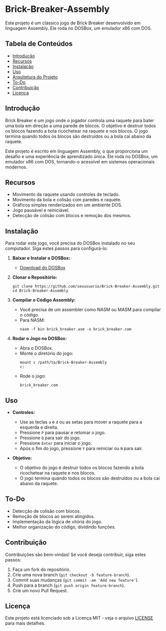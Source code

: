 # Brick-Breaker-Assembly

Este projeto é um clássico jogo de Brick Breaker desenvolvido em linguagem Assembly. Ele roda no DOSBox, um emulador x86 com DOS.

## Tabela de Conteúdos

- [Introdução](#introdução)
- [Recursos](#recursos)
- [Instalação](#instalação)
- [Uso](#uso)
- [Arquitetura do Projeto](#arquitetura-do-projeto)
- [To-Do](#to-do)
- [Contribuição](#contribuição)
- [Licença](#licença)

## Introdução

Brick Breaker é um jogo onde o jogador controla uma raquete para bater uma bola em direção a uma parede de blocos. O objetivo é destruir todos os blocos fazendo a bola ricochetear na raquete e nos blocos. O jogo termina quando todos os blocos são destruídos ou a bola cai abaixo da raquete.

Este projeto é escrito em linguagem Assembly, o que proporciona um desafio e uma experiência de aprendizado única. Ele roda no DOSBox, um emulador x86 com DOS, tornando-o acessível em sistemas operacionais modernos.

## Recursos

- Movimento da raquete usando controles de teclado.
- Movimento da bola e colisão com paredes e raquete.
- Gráficos simples renderizados em um ambiente DOS.
- Jogo pausável e reiniciável.
- Detecção de colisão com blocos e remoção dos mesmos.

## Instalação

Para rodar este jogo, você precisa do DOSBox instalado no seu computador. Siga estes passos para configurá-lo:

1. **Baixar e Instalar o DOSBox:**
   - [Download do DOSBox](https://www.dosbox.com/download.php?main=1)

2. **Clonar o Repositório:**
    ```
    git clone https://github.com/seuusuario/Brick-Breaker-Assembly.git
    cd Brick-Breaker-Assembly
    ```

3. **Compilar o Código Assembly:**
   - Você precisa de um assembler como NASM ou MASM para compilar o código.
   - Para NASM:
     ```
     nasm -f bin brick_breaker.asm -o brick_breaker.com
     ```

4. **Rodar o Jogo no DOSBox:**
   - Abra o DOSBox.
   - Monte o diretório do jogo:
     ```
     mount c /path/to/Brick-Breaker-Assembly
     c:
     ```
   - Rode o jogo:
     ```
     brick_breaker.com
     ```

## Uso

- **Controles:**
  - Use as teclas `a` e `d` ou as setas para mover a raquete para a esquerda e direita.
  - Pressione `P` para pausar e retomar o jogo.
  - Pressione `Q` para sair do jogo.
  - Pressione `Enter` para iniciar o jogo.
  - Após o fim do jogo, pressione `Y` para reiniciar ou `N` para sair.

- **Objetivo:**
  - O objetivo do jogo é destruir todos os blocos fazendo a bola ricochetear na raquete e nos blocos.
  - O jogo termina quando todos os blocos são destruídos ou a bola cai abaixo da raquete.

## To-Do

- Detecção de colisão com blocos.
- Remoção de blocos ao serem atingidos.
- Implementação da lógica de vitória do jogo.
- Melhor organização do código, dividindo funções.

## Contribuição

Contribuições são bem-vindas! Se você deseja contribuir, siga estes passos:

1. Faça um fork do repositório.
2. Crie uma nova branch (`git checkout -b feature-branch`).
3. Commit suas mudanças (`git commit -am 'Add new feature'`).
4. Push para a branch (`git push origin feature-branch`).
5. Crie um novo Pull Request.

## Licença

Este projeto está licenciado sob a Licença MIT - veja o arquivo [LICENSE](LICENSE) para mais detalhes.
